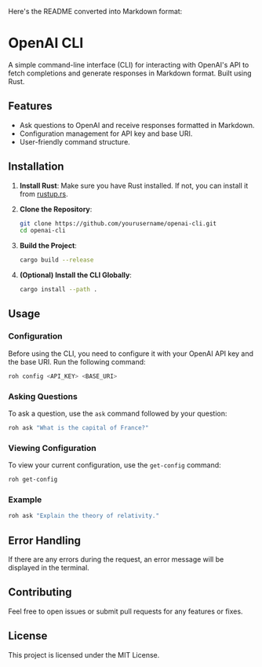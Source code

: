 Here's the README converted into Markdown format:

# OpenAI CLI

A simple command-line interface (CLI) for interacting with OpenAI's API to fetch completions and generate responses in Markdown format. Built using Rust.

## Features

- Ask questions to OpenAI and receive responses formatted in Markdown.
- Configuration management for API key and base URI.
- User-friendly command structure.

## Installation

1. **Install Rust**: Make sure you have Rust installed. If not, you can install it from [rustup.rs](https://rustup.rs/).
2. **Clone the Repository**:

   ```bash
   git clone https://github.com/yourusername/openai-cli.git
   cd openai-cli
   ```

3. **Build the Project**:
   ```bash
   cargo build --release
   ```
4. **(Optional) Install the CLI Globally**:
   ```bash
   cargo install --path .
   ```

## Usage

### Configuration

Before using the CLI, you need to configure it with your OpenAI API key and the base URI. Run the following command:

```bash
roh config <API_KEY> <BASE_URI>
```

### Asking Questions

To ask a question, use the `ask` command followed by your question:

```bash
roh ask "What is the capital of France?"
```

### Viewing Configuration

To view your current configuration, use the `get-config` command:

```bash
roh get-config
```

### Example

```bash
roh ask "Explain the theory of relativity."
```

## Error Handling

If there are any errors during the request, an error message will be displayed in the terminal.

## Contributing

Feel free to open issues or submit pull requests for any features or fixes.

## License

This project is licensed under the MIT License.
